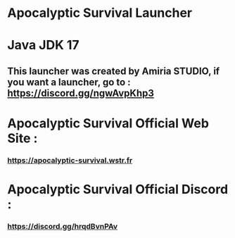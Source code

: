 # Apocalyptic Survival Launcher

# Java JDK 17

## This launcher was created by Amiria STUDIO, if you want a launcher, go to : https://discord.gg/ngwAvpKhp3

# Apocalyptic Survival Official Web Site :
### https://apocalyptic-survival.wstr.fr

# Apocalyptic Survival Official Discord :
### https://discord.gg/hrqdBvnPAv
